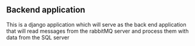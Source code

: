 ## Backend application

This is a django application which will serve as the back end application that
will read messages from the rabbitMQ server and process them with data from the
SQL server 
